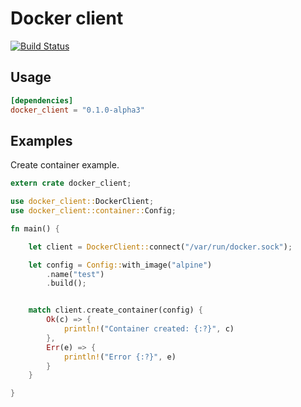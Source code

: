 # Docker client

[![Build Status](https://travis-ci.org/tuplecats/docker-client.svg?branch=0.1.0-alpha1)](https://travis-ci.org/tuplecats/docker-client)

## Usage

```toml
[dependencies]
docker_client = "0.1.0-alpha3"
```

## Examples
Create container example.

```rust
extern crate docker_client;

use docker_client::DockerClient;
use docker_client::container::Config;

fn main() {

    let client = DockerClient::connect("/var/run/docker.sock");

    let config = Config::with_image("alpine")
        .name("test")
        .build();


    match client.create_container(config) {
        Ok(c) => {
            println!("Container created: {:?}", c)
        },
        Err(e) => {
            println!("Error {:?}", e)
        }
    }

}
```